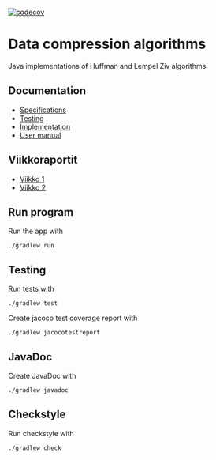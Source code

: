 [![codecov](https://codecov.io/gh/ilkkamaksy/data-compression-algos/branch/main/graph/badge.svg?token=DYFUJWUXLD)](https://codecov.io/gh/ilkkamaksy/data-compression-algos)

# Data compression algorithms

Java implementations of Huffman and Lempel Ziv algorithms.

## Documentation

- [Specifications](/documentation/specs.md)
- [Testing](/documentation/testing.md)
- [Implementation](/documentation/implementation)
- [User manual](/documentation/usermanual.md)

## Viikkoraportit

- [Viikko 1](/documentation/viikkoraportti_1.md)
- [Viikko 2](/documentation/viikkoraportti_2.md)

## Run program

Run the app with

`./gradlew run`

## Testing

Run tests with

`./gradlew test`

Create jacoco test coverage report with

`./gradlew jacocotestreport`

## JavaDoc

Create JavaDoc with

`./gradlew javadoc`


## Checkstyle

Run checkstyle with

`./gradlew check`

